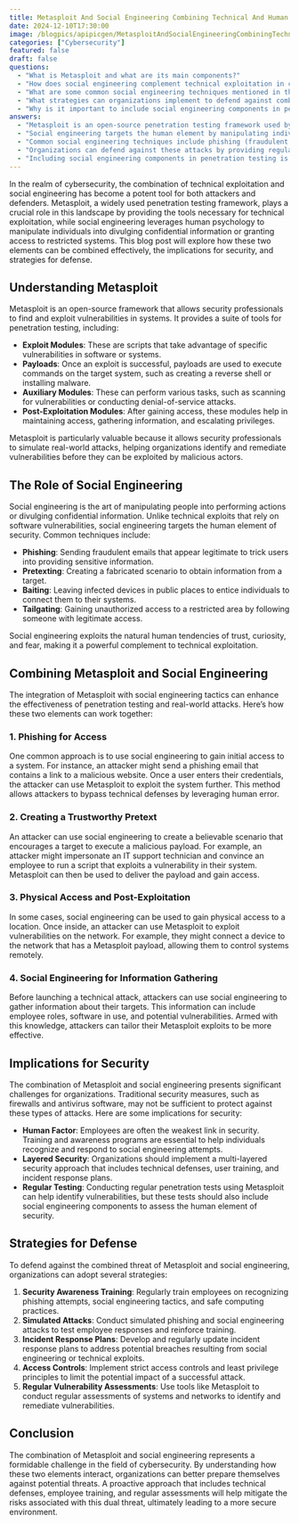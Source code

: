 ```yaml
---
title: Metasploit And Social Engineering Combining Technical And Human Exploitation
date: 2024-12-10T17:30:00
image: /blogpics/apipicgen/MetasploitAndSocialEngineeringCombiningTechnicalAndHumanExploitation-THUHVFP4GI.jpg
categories: ["Cybersecurity"]
featured: false
draft: false
questions:
  - "What is Metasploit and what are its main components?"
  - "How does social engineering complement technical exploitation in cybersecurity attacks?"
  - "What are some common social engineering techniques mentioned in the blog post?"
  - "What strategies can organizations implement to defend against combined Metasploit and social engineering attacks?"
  - "Why is it important to include social engineering components in penetration testing?"
answers:
  - "Metasploit is an open-source penetration testing framework used by security professionals to find and exploit vulnerabilities in systems. Its main components include Exploit Modules (scripts targeting specific vulnerabilities), Payloads (commands executed after exploitation), Auxiliary Modules (tasks like scanning or denial-of-service), and Post-Exploitation Modules (for maintaining access and gathering information)."
  - "Social engineering targets the human element by manipulating individuals into divulging confidential information or granting access, often bypassing technical defenses. When combined with technical exploitation tools like Metasploit, attackers can gain initial access through tactics like phishing or pretexting and then use Metasploit to exploit system vulnerabilities more effectively."
  - "Common social engineering techniques include phishing (fraudulent emails to obtain sensitive information), pretexting (fabricated scenarios to extract information), baiting (leaving infected devices to entice users), and tailgating (gaining unauthorized physical access by following authorized personnel)."
  - "Organizations can defend against these attacks by providing regular security awareness training, conducting simulated phishing and social engineering attacks, developing and updating incident response plans, enforcing strict access controls and least privilege principles, and performing regular vulnerability assessments using tools like Metasploit."
  - "Including social engineering components in penetration testing is important because it assesses the human factor, which is often the weakest link in security. It helps organizations understand how susceptible their employees are to manipulation tactics and allows them to improve training and defenses against attacks that combine technical exploits with social engineering."
---
```

In the realm of cybersecurity, the combination of technical exploitation and social engineering has become a potent tool for both attackers and defenders. Metasploit, a widely used penetration testing framework, plays a crucial role in this landscape by providing the tools necessary for technical exploitation, while social engineering leverages human psychology to manipulate individuals into divulging confidential information or granting access to restricted systems. This blog post will explore how these two elements can be combined effectively, the implications for security, and strategies for defense.

## Understanding Metasploit

Metasploit is an open-source framework that allows security professionals to find and exploit vulnerabilities in systems. It provides a suite of tools for penetration testing, including:

- **Exploit Modules**: These are scripts that take advantage of specific vulnerabilities in software or systems.
- **Payloads**: Once an exploit is successful, payloads are used to execute commands on the target system, such as creating a reverse shell or installing malware.
- **Auxiliary Modules**: These can perform various tasks, such as scanning for vulnerabilities or conducting denial-of-service attacks.
- **Post-Exploitation Modules**: After gaining access, these modules help in maintaining access, gathering information, and escalating privileges.

Metasploit is particularly valuable because it allows security professionals to simulate real-world attacks, helping organizations identify and remediate vulnerabilities before they can be exploited by malicious actors.

## The Role of Social Engineering

Social engineering is the art of manipulating people into performing actions or divulging confidential information. Unlike technical exploits that rely on software vulnerabilities, social engineering targets the human element of security. Common techniques include:

- **Phishing**: Sending fraudulent emails that appear legitimate to trick users into providing sensitive information.
- **Pretexting**: Creating a fabricated scenario to obtain information from a target.
- **Baiting**: Leaving infected devices in public places to entice individuals to connect them to their systems.
- **Tailgating**: Gaining unauthorized access to a restricted area by following someone with legitimate access.

Social engineering exploits the natural human tendencies of trust, curiosity, and fear, making it a powerful complement to technical exploitation.

## Combining Metasploit and Social Engineering

The integration of Metasploit with social engineering tactics can enhance the effectiveness of penetration testing and real-world attacks. Here’s how these two elements can work together:

### 1. **Phishing for Access**

One common approach is to use social engineering to gain initial access to a system. For instance, an attacker might send a phishing email that contains a link to a malicious website. Once a user enters their credentials, the attacker can use Metasploit to exploit the system further. This method allows attackers to bypass technical defenses by leveraging human error.

### 2. **Creating a Trustworthy Pretext**

An attacker can use social engineering to create a believable scenario that encourages a target to execute a malicious payload. For example, an attacker might impersonate an IT support technician and convince an employee to run a script that exploits a vulnerability in their system. Metasploit can then be used to deliver the payload and gain access.

### 3. **Physical Access and Post-Exploitation**

In some cases, social engineering can be used to gain physical access to a location. Once inside, an attacker can use Metasploit to exploit vulnerabilities on the network. For example, they might connect a device to the network that has a Metasploit payload, allowing them to control systems remotely.

### 4. **Social Engineering for Information Gathering**

Before launching a technical attack, attackers can use social engineering to gather information about their targets. This information can include employee roles, software in use, and potential vulnerabilities. Armed with this knowledge, attackers can tailor their Metasploit exploits to be more effective.

## Implications for Security

The combination of Metasploit and social engineering presents significant challenges for organizations. Traditional security measures, such as firewalls and antivirus software, may not be sufficient to protect against these types of attacks. Here are some implications for security:

- **Human Factor**: Employees are often the weakest link in security. Training and awareness programs are essential to help individuals recognize and respond to social engineering attempts.
- **Layered Security**: Organizations should implement a multi-layered security approach that includes technical defenses, user training, and incident response plans.
- **Regular Testing**: Conducting regular penetration tests using Metasploit can help identify vulnerabilities, but these tests should also include social engineering components to assess the human element of security.

## Strategies for Defense

To defend against the combined threat of Metasploit and social engineering, organizations can adopt several strategies:

1. **Security Awareness Training**: Regularly train employees on recognizing phishing attempts, social engineering tactics, and safe computing practices.
2. **Simulated Attacks**: Conduct simulated phishing and social engineering attacks to test employee responses and reinforce training.
3. **Incident Response Plans**: Develop and regularly update incident response plans to address potential breaches resulting from social engineering or technical exploits.
4. **Access Controls**: Implement strict access controls and least privilege principles to limit the potential impact of a successful attack.
5. **Regular Vulnerability Assessments**: Use tools like Metasploit to conduct regular assessments of systems and networks to identify and remediate vulnerabilities.

## Conclusion

The combination of Metasploit and social engineering represents a formidable challenge in the field of cybersecurity. By understanding how these two elements interact, organizations can better prepare themselves against potential threats. A proactive approach that includes technical defenses, employee training, and regular assessments will help mitigate the risks associated with this dual threat, ultimately leading to a more secure environment.